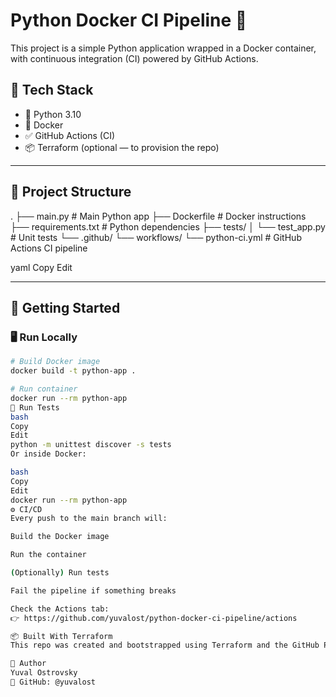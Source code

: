 # Python Docker CI Pipeline 🚀

This project is a simple Python application wrapped in a Docker container, with continuous integration (CI) powered by GitHub Actions.

## 🔧 Tech Stack

- 🐍 Python 3.10
- 🐳 Docker
- ✅ GitHub Actions (CI)
- 📦 Terraform (optional — to provision the repo)

---

## 📁 Project Structure

.
├── main.py # Main Python app
├── Dockerfile # Docker instructions
├── requirements.txt # Python dependencies
├── tests/
│ └── test_app.py # Unit tests
└── .github/
└── workflows/
└── python-ci.yml # GitHub Actions CI pipeline

yaml
Copy
Edit

---

## 🚀 Getting Started

### 🖥️ Run Locally

```bash
# Build Docker image
docker build -t python-app .

# Run container
docker run --rm python-app
🧪 Run Tests
bash
Copy
Edit
python -m unittest discover -s tests
Or inside Docker:

bash
Copy
Edit
docker run --rm python-app
⚙️ CI/CD
Every push to the main branch will:

Build the Docker image

Run the container

(Optionally) Run tests

Fail the pipeline if something breaks

Check the Actions tab:
👉 https://github.com/yuvalost/python-docker-ci-pipeline/actions

📦 Built With Terraform
This repo was created and bootstrapped using Terraform and the GitHub Provider.

👤 Author
Yuval Ostrovsky
💼 GitHub: @yuvalost